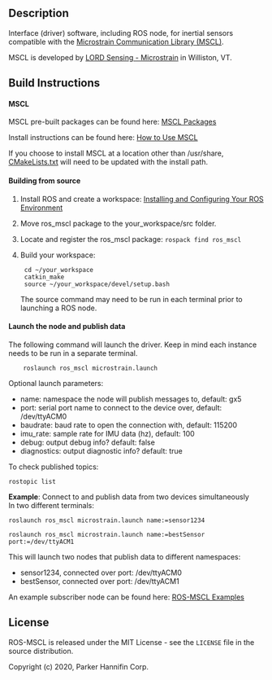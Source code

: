 ## Description

Interface (driver) software, including ROS node, for inertial sensors compatible with the [Microstrain Communication Library (MSCL)](https://github.com/LORD-MicroStrain/MSCL).

MSCL is developed by [LORD Sensing - Microstrain](http://microstrain.com) in Williston, VT. 


## Build Instructions

#### MSCL
MSCL pre-built packages can be found here: [MSCL Packages](https://github.com/LORD-MicroStrain/MSCL#downloads)

Install instructions can be found here: [How to Use MSCL](https://github.com/LORD-MicroStrain/MSCL/blob/master/HowToUseMSCL.md#linux)

If you choose to install MSCL at a location other than /usr/share, [CMakeLists.txt](https://github.com/LORD-MicroStrain/ROS-MSCL/blob/master/CMakeLists.txt) will need to be updated with the install path.

#### Building from source
1. Install ROS and create a workspace: [Installing and Configuring Your ROS Environment](http://wiki.ros.org/ROS/Tutorials/InstallingandConfiguringROSEnvironment)

2. Move ros_mscl package to the your_workspace/src folder.

3. Locate and register the ros_mscl package: `rospack find ros_mscl`

4. Build your workspace:
        
        cd ~/your_workspace
        catkin_make
        source ~/your_workspace/devel/setup.bash
   The source command may need to be run in each terminal prior to launching a ROS node.
#### Launch the node and publish data
The following command will launch the driver. Keep in mind each instance needs to be run in a separate terminal.
            
        roslaunch ros_mscl microstrain.launch
Optional launch parameters:
- name: namespace the node will publish messages to, default: gx5
- port: serial port name to connect to the device over, default: /dev/ttyACM0
- baudrate: baud rate to open the connection with, default: 115200
- imu_rate: sample rate for IMU data (hz), default: 100
- debug: output debug info? default: false
- diagnostics: output diagnostic info? default: true
    
To check published topics:
        
    rostopic list

**Example**: Connect to and publish data from two devices simultaneously  
In two different terminals:
    
    roslaunch ros_mscl microstrain.launch name:=sensor1234

    roslaunch ros_mscl microstrain.launch name:=bestSensor port:=/dev/ttyACM1
This will launch two nodes that publish data to different namespaces:
- sensor1234, connected over port: /dev/ttyACM0
- bestSensor, connected over port: /dev/ttyACM1

An example subscriber node can be found here: [ROS-MSCL Examples](https://github.com/LORD-MicroStrain/ROS-MSCL/tree/master/Examples)  


## License
ROS-MSCL is released under the MIT License - see the `LICENSE` file in the source distribution.

Copyright (c)  2020, Parker Hannifin Corp.


